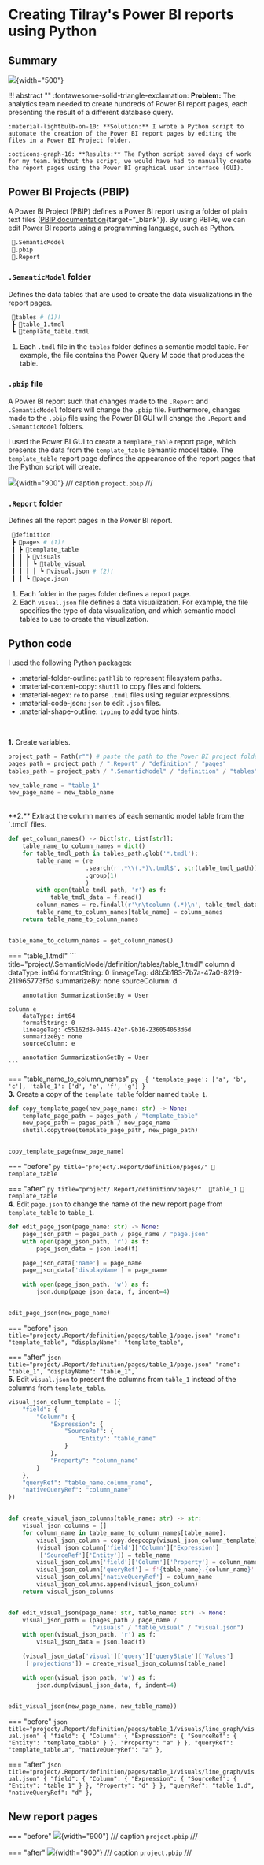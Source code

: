 # Creating Tilray's Power BI reports using Python

## Summary

![](images/project_2_diagram.png){width="500"}

!!! abstract ""
    :fontawesome-solid-triangle-exclamation: **Problem:** The analytics team needed to create hundreds of Power BI report pages, each presenting the result of a different database query. 

    :material-lightbulb-on-10: **Solution:** I wrote a Python script to automate the creation of the Power BI report pages by editing the files in a Power BI Project folder. 

    :octicons-graph-16: **Results:** The Python script saved days of work for my team. Without the script, we would have had to manually create the report pages using the Power BI graphical user interface (GUI). 


## Power BI Projects (PBIP)
A Power BI Project (PBIP) defines a Power BI report using a folder of plain text files ([PBIP documentation](https://learn.microsoft.com/en-us/power-bi/developer/projects/projects-overview){target="_blank"}). By using PBIPs, we can edit Power BI reports using a programming language, such as Python.     

```py title="project/"
 📂.SemanticModel
 📜.pbip
 📂.Report
```

### `.SemanticModel` folder
Defines the data tables that are used to create the data visualizations in the report pages. 

```py title="project/.SemanticModel/"
 📂tables # (1)!
 ┣ 📜table_1.tmdl
 ┗ 📜template_table.tmdl
```

1. Each `.tmdl` file in the `tables` folder defines a semantic model table. For example, the file contains the Power Query M code that produces the table. 

### `.pbip` file
A Power BI report such that changes made to the `.Report` and `.SemanticModel` folders will change the `.pbip` file. Furthermore, changes made to the `.pbip` file using the Power BI GUI will change the `.Report` and `.SemanticModel` folders. 

I used the Power BI GUI to create a `template_table` report page, which presents the data from the `template_table` semantic model table. The `template_table` report page defines the appearance of the report pages that the Python script will create.  

![](images/pbip_before.png){width="900"}
/// caption
`project.pbip`
///

### `.Report` folder  
Defines all the report pages in the Power BI report.  

```py title="project/.Report/"
 📂definition
 ┣ 📂pages # (1)!
 ┃ ┣ 📂template_table
 ┃ ┃ ┣ 📂visuals
 ┃ ┃ ┃ ┗ 📂table_visual
 ┃ ┃ ┃ ┃ ┗ 📜visual.json # (2)!
 ┃ ┃ ┗ 📜page.json
```

1. Each folder in the `pages` folder defines a report page. 
2. Each `visual.json` file defines a data visualization. For example, the file specifies the type of data visualization, and which semantic model tables to use to create the visualization. 


## Python code  

I used the following Python packages: 

- :material-folder-outline: `pathlib` to represent filesystem paths. 
- :material-content-copy: `shutil` to copy files and folders.
- :material-regex: `re` to parse `.tmdl` files using regular expressions. 
- :material-code-json: `json` to edit `.json` files. 
- :material-shape-outline: `typing` to add type hints.    
<br>

**1.** Create variables. 

``` py title="add_pages_to_report.py"
project_path = Path(r"") # paste the path to the Power BI project folder 
pages_path = project_path / ".Report" / "definition" / "pages"
tables_path = project_path / ".SemanticModel" / "definition" / "tables"

new_table_name = "table_1"
new_page_name = new_table_name
```
<br>
**2.** Extract the column names of each semantic model table from the `.tmdl` files. 

``` py title="add_pages_to_report.py"
def get_column_names() -> Dict[str, List[str]]:
    table_name_to_column_names = dict()
    for table_tmdl_path in tables_path.glob('*.tmdl'):
        table_name = (re
                      .search(r'.*\\(.*)\.tmdl$', str(table_tmdl_path))
                      .group(1)
                      )
        with open(table_tmdl_path, 'r') as f:
            table_tmdl_data = f.read()
        column_names = re.findall(r'\n\tcolumn (.*)\n', table_tmdl_data)
        table_name_to_column_names[table_name] = column_names
    return table_name_to_column_names


table_name_to_column_names = get_column_names()
```

=== "table_1.tmdl"
    ``` title="project/.SemanticModel/definition/tables/table_1.tmdl"
	column d
		dataType: int64
		formatString: 0
		lineageTag: d8b5b183-7b7a-47a0-8219-211965773f6d
		summarizeBy: none
		sourceColumn: d

		annotation SummarizationSetBy = User

	column e
		dataType: int64
		formatString: 0
		lineageTag: c55162d8-0445-42ef-9b16-236054053d6d
		summarizeBy: none
		sourceColumn: e

		annotation SummarizationSetBy = User
    ```

=== "table_name_to_column_names"
    ``` py 
    {
    'template_page': ['a', 'b', 'c'],
    'table_1': ['d', 'e', 'f', 'g']
    }
    ```
<br>
**3.** Create a copy of the `template_table` folder named `table_1`. 

``` py title="add_pages_to_report.py"
def copy_template_page(new_page_name: str) -> None:
    template_page_path = pages_path / "template_table"
    new_page_path = pages_path / new_page_name
    shutil.copytree(template_page_path, new_page_path)


copy_template_page(new_page_name)
```

=== "before"
    ``` py title="project/.Report/definition/pages/"
    📂template_table
    ```

=== "after"
    ``` py title="project/.Report/definition/pages/" 
    📂table_1
    📂template_table
    ```
<br>
**4.** Edit `page.json` to change the name of the new report page from `template_table` to `table_1`.  

``` py title="add_pages_to_report.py"
def edit_page_json(page_name: str) -> None:
    page_json_path = pages_path / page_name / "page.json"
    with open(page_json_path, 'r') as f:
        page_json_data = json.load(f)

    page_json_data['name'] = page_name
    page_json_data['displayName'] = page_name

    with open(page_json_path, 'w') as f:
        json.dump(page_json_data, f, indent=4)


edit_page_json(new_page_name)
```  

=== "before"
    ``` json title="project/.Report/definition/pages/table_1/page.json"
    "name": "template_table",
    "displayName": "template_table",
    ```

=== "after"
    ``` json title="project/.Report/definition/pages/table_1/page.json"
    "name": "table_1",
    "displayName": "table_1",
    ```
<br>
**5.** 	Edit `visual.json` to present the columns from `table_1` instead of the columns from `template_table`. 

``` py title="add_pages_to_report.py"
visual_json_column_template = ({
    "field": {
        "Column": {
            "Expression": {
                "SourceRef": {
                    "Entity": "table_name"
                }
            },
            "Property": "column_name"
        }
    },
    "queryRef": "table_name.column_name",
    "nativeQueryRef": "column_name"
})


def create_visual_json_columns(table_name: str) -> str:
    visual_json_columns = []
    for column_name in table_name_to_column_names[table_name]:
        visual_json_column = copy.deepcopy(visual_json_column_template)
        (visual_json_column['field']['Column']['Expression']
         ['SourceRef']['Entity']) = table_name
        visual_json_column['field']['Column']['Property'] = column_name
        visual_json_column['queryRef'] = f'{table_name}.{column_name}'
        visual_json_column['nativeQueryRef'] = column_name
        visual_json_columns.append(visual_json_column)
    return visual_json_columns


def edit_visual_json(page_name: str, table_name: str) -> None:
    visual_json_path = (pages_path / page_name /
                        "visuals" / "table_visual" / "visual.json")
    with open(visual_json_path, 'r') as f:
        visual_json_data = json.load(f)

    (visual_json_data['visual']['query']['queryState']['Values']
     ['projections']) = create_visual_json_columns(table_name)

    with open(visual_json_path, 'w') as f:
        json.dump(visual_json_data, f, indent=4)


edit_visual_json(new_page_name, new_table_name))
```

=== "before"
    ``` json title="project/.Report/definition/pages/table_1/visuals/line_graph/visual.json"
    {
        "field": {
            "Column": {
                "Expression": {
                    "SourceRef": {
                        "Entity": "template_table"
                    }
                },
            "Property": "a"
            }
        },
    "queryRef": "template_table.a",
    "nativeQueryRef": "a"
    },
    ```

=== "after"
    ``` json title="project/.Report/definition/pages/table_1/visuals/line_graph/visual.json"
    {
        "field": {
            "Column": {
                "Expression": {
                    "SourceRef": {
                        "Entity": "table_1"
                    }
                },
            "Property": "d"
            }
        },
    "queryRef": "table_1.d",
    "nativeQueryRef": "d"
    },
    ```   

## New report pages

=== "before"
    ![](images/pbip_before.png){width="900"}
    /// caption
    `project.pbip`
    ///

=== "after"
    ![](images/pbip_after.png){width="900"}
    /// caption
    `project.pbip`
    ///
